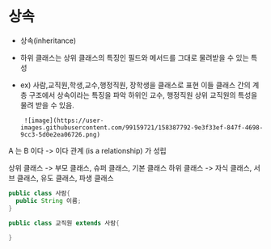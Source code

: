 # 상속

- 상속(inheritance)
- 하위 클래스는 상위 클래스의 특징인 필드와 메서드를 그대로 물려받을 수 있는 특성
- ex) 사람,교직원,학생,교수,행정직원, 장학생을 클래스로 표현
       이들 클래스 간의 계층 구조에서 상속이라는 특징을 파악
       하위인 교수, 행정직원 상위 교직원의 특성을 물려 받을 수 있음.
       
       ![image](https://user-images.githubusercontent.com/99159721/158387792-9e3f33ef-847f-4698-9cc3-5d0e2ea06726.png)

A 는 B 이다 -> 이다 관계 (is a relationship) 가 성립

상위 클래스 -> 부모 클래스, 슈퍼 클래스, 기본 클래스
하위 클래스 -> 자식 클래스, 서브 클래스, 유도 클래스, 파생 클래스

```java 
public class 사람{
  public String 이름;
}
```

```java
public class 교직원 extends 사람{
  
}
```
